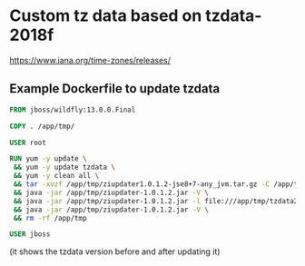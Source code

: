 # Custom tz data based on tzdata-2018f

https://www.iana.org/time-zones/releases/

## Example Dockerfile to update tzdata

```Dockerfile
FROM jboss/wildfly:13.0.0.Final

COPY . /app/tmp/

USER root

RUN yum -y update \
 && yum -y update tzdata \
 && yum -y clean all \
 && tar -xvzf /app/tmp/ziupdater1.0.1.2-jse8+7-any_jvm.tar.gz -C /app/tmp/ \
 && java -jar /app/tmp/ziupdater-1.0.1.2.jar -V \
 && java -jar /app/tmp/ziupdater-1.0.1.2.jar -l file:///app/tmp/tzdata2018f-01.tar.gz \
 && java -jar /app/tmp/ziupdater-1.0.1.2.jar -V \
 && rm -rf /app/tmp

USER jboss
```

(it shows the tzdata version before and after updating it)
